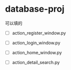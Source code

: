 # database-proj

可以填的

- [ ] action_register_window.py

- [ ] action_login_window.py

- [ ] action_home_window.py

- [ ] action_detail_search.py

